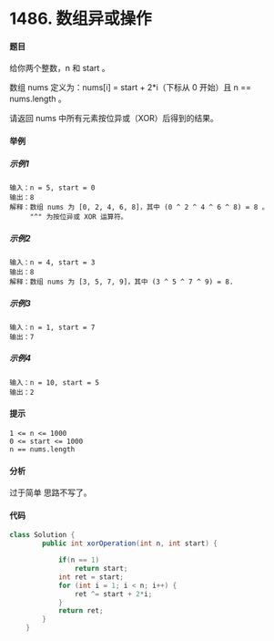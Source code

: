 # 1486. 数组异或操作

#### 题目

给你两个整数，n 和 start 。

数组 nums 定义为：nums[i] = start + 2*i（下标从 0 开始）且 n == nums.length 。

请返回 nums 中所有元素按位异或（XOR）后得到的结果。

#### 举例

##### 示例1

```
输入：n = 5, start = 0
输出：8
解释：数组 nums 为 [0, 2, 4, 6, 8]，其中 (0 ^ 2 ^ 4 ^ 6 ^ 8) = 8 。
     "^" 为按位异或 XOR 运算符。

```

##### 示例2

```
输入：n = 4, start = 3
输出：8
解释：数组 nums 为 [3, 5, 7, 9]，其中 (3 ^ 5 ^ 7 ^ 9) = 8.
```

##### 示例3

```
输入：n = 1, start = 7
输出：7
```

##### 示例4

```
输入：n = 10, start = 5
输出：2
```

#### 提示

```
1 <= n <= 1000
0 <= start <= 1000
n == nums.length
```

#### 分析

过于简单 思路不写了。

#### 代码

```java
class Solution {
        public int xorOperation(int n, int start) {

            if(n == 1)
                return start;
            int ret = start;
            for (int i = 1; i < n; i++) {
                ret ^= start + 2*i;
            }
            return ret;
        }
    }
```



